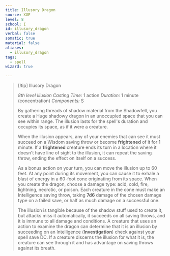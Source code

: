 ```yaml
---
title: Illusory Dragon
source: XGE
level: 8
school: I
id: illusory_dragon
verbal: false
somatic: true
material: false
aliases:
  - illusory_dragon
tags:
  - spell
wizard: true

---
```

>[!tip] Illusory Dragon
>
> *8th level Illusion*
> *Casting Time:* 1 action
> *Duration:* 1 minute (concentration)
> *Components:* S
>
>By gathering threads of shadow material from the Shadowfell, you create a Huge shadowy dragon in an unoccupied space that you can see within range. The illusion lasts for the spell's duration and occupies its space, as if it were a creature.
>
>When the illusion appears, any of your enemies that can see it must succeed on a Wisdom saving throw or become **frightened** of it for 1 minute. If a **frightened** creature ends its turn in a location where it doesn't have line of sight to the illusion, it can repeat the saving throw, ending the effect on itself on a success.
>
>As a bonus action on your turn, you can move the illusion up to 60 feet. At any point during its movement, you can cause it to exhale a blast of energy in a 60-foot cone originating from its space. When you create the dragon, choose a damage type: acid, cold, fire, lightning, necrotic, or poison. Each creature in the cone must make an Intelligence saving throw, taking **7d6** damage of the chosen damage type on a failed save, or half as much damage on a successful one.
>
>The illusion is tangible because of the shadow stuff used to create it, but attacks miss it automatically, it succeeds on all saving throws, and it is immune to all damage and conditions. A creature that uses an action to examine the dragon can determine that it is an illusion by succeeding on an Intelligence (**Investigation**) check against your spell save DC. If a creature discerns the illusion for what it is, the creature can see through it and has advantage on saving throws against its breath.
>

